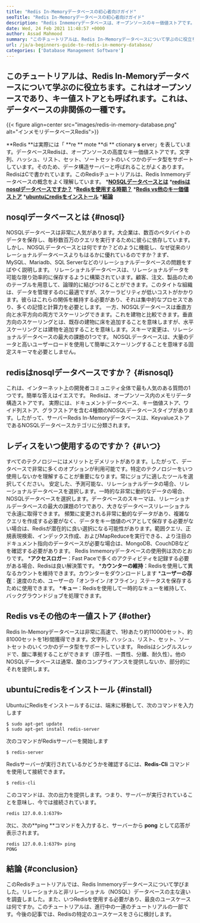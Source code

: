 ```yaml
---
title: "Redis In-Memoryデータベースの初心者向けガイド" 
seoTitle: "Redis In-Memoryデータベースの初心者向けガイド" 
description: "Redis Inmemoryデータベースは、オープンソースのキー価値ストアです。 NOSQLデータベースとも呼ばれます。このRedisチュートリアルは、Redisのコアコンセプトについてガイドします。" 
date: Wed, 24 Feb 2021 11:48:57 +0000
author: Assad Mahmood
summary: "このチュートリアルは、Redis In-Memoryデータベースについて学ぶのに役立ちます。これはオープンソースであり、キー値ストアとも呼ばれます。これは、データベースの非関係の一種です。" 
url: /ja/a-beginners-guide-to-redis-in-memory-database/
categories: ['Database Management Software']
---
```


## このチュートリアルは、Redis In-Memoryデータベースについて学ぶのに役立ちます。これはオープンソースであり、キー値ストアとも呼ばれます。これは、データベースの非関係の一種です。

{{< figure align=center src="images/redis-in-memory-database.png" alt="インメモリデータベースRedis">}}

**Redis **は実際には「 **re **  mote  **di **  ctionary  **s**   erver」を表しています。データベースRedisは、オープンソースの高度なキー価値ストアです。文字列、ハッシュ、リスト、セット、ソートセットのいくつかのデータ型をサポートしています。そのため、データ構造サーバーと呼ばれることがよくあります。 RedisはCで書かれています。このRedisチュートリアルは、Redis Inmemoryデータベースの概念をよく理解しています。
  ***[NOSQLデータベースとは][1]** 
  ***[redisはnosqlデータベースですか？][2]** 
  ***[Redisを使用する時期？][3]** 
  ***[Redis vs他のキー価値ストア][4]** 
  ***[ubuntuにredisをインストール][5]** 
  ***[結論][6]** 

## nosqlデータベースとは {#nosql}
NOSQLデータベースは非常に人気があります。大企業は、数百のペタバイトのデータを保存し、毎秒数百万のクエリを実行するために彼らに依存しています。しかし、NOSQLデータベースとは何ですか？どのように機能し、なぜ従来のリレーショナルデータベースよりもはるかに優れているのですか？まず、MySQL、Mariadb、SQL Serverなどのリレーショナルデータベースの問題をすばやく説明します。
リレーショナルデータベースは、リレーショナルデータを可能な限り効率的に保存するように構築されています。顧客、注文、製品のためのテーブルを用意して、論理的に結びつけることができます。このタイトな組織は、データを管理するのに最適ですが、スケーラビリティが低いコストがかかります。彼らはこれらの関係を維持する必要があり、それは集中的なプロセスであり、多くの記憶と計算力を必要とします。
一方、NOSQLデータベースは垂直方向と水平方向の両方でスケーリングできます。これを建物と比較できます。垂直方向のスケーリングとは、既存の建物に床を追加することを意味しますが、水平スケーリングとは建物を追加することを意味します。スキーマ変更は、リレーショナルデータベースの最大の課題の1つです。 NOSQLデータベースは、大量のデータと高いユーザーロードを使用して簡単にスケーリングすることを意味する固定スキーマを必要としません。

## redisはnosqlデータベースですか？   {#isnosql}
これは、インターネット上の開発者コミュニティ全体で最も人気のある質問の1つです。簡単な答えはイエスです。 Redisは、オープンソース内のメモリデータ構造ストアです。
実際には、ドキュメントデータベース、キー価値ストア、ワイド列ストア、グラフストアを含む4種類のNOSQLデータベースタイプがあります。したがって、サーバーRedis In-Memoryデータベースは、KeyvalueストアであるNOSQLデータベースカテゴリに分類されます。

## レディスをいつ使用するのですか？   {#いつ}
すべてのテクノロジーにはメリットとデメリットがあります。したがって、データベースで非常に多くのオプションが利用可能です。特定のテクノロジーをいつ使用しないかを理解することが重要になります。常にジョブに適したツールを選択してください。
安定した、予測可能な、リレーショナルデータの場合、リレーショナルデータベースを選択します。一時的な非常に動的なデータの場合、NOSQLデータベースを選択します。データベースのスキーマは、リレーショナルデータベースの最大の課題の1つであり、大きなデータベースリレーショナルで永遠に取得できます。
頻繁に変更される非常に動的なデータがあり、複雑なクエリを作成する必要がなく、データをキー価値のペアとして保存する必要がない場合は、Redisが潜在的に良い選択になる可能性があります。範囲クエリ、正規表現検索、インデックス作成、およびMapReduceを実行できる、より注目のドキュメント指向のデータベースが必要な場合は、MongoDB、CouchDBなどを確認する必要があります。
Redis Inmemoryデータベースの使用例は次のとおりです。
  ***アクセスロガー**：Fast Paceで多くのアクティビティを記録する必要がある場合、Redisは良い解決策です。
  ***カウンターの維持**：Redisを使用して異なるカウントを維持できます。カウンターをダウンロードします
  ***ユーザーの存在**：速度のため、ユーザーの「オンライン /オフライン」ステータスを保存するために使用できます。
  ***キュー**：Redisを使用して一時的なキューを維持して、バックグラウンドジョブを処理できます。

## Redis vsその他のキー値ストア {#other}
Redis In-Memoryデータベースは非常に高速で、1秒あたり約110000セット、約81000セットを1秒間獲得できます。文字列、ハッシュ、リスト、セット、ソートセットのいくつかのデータ型をサポートしています。 Redisはシングルスレッドで、酸に準拠することができます（原子性、一貫性、分離、耐久性）。他のNOSQLデータベースは通常、酸のコンプライアンスを提供しないか、部分的にそれを提供します。

## ubuntuにredisをインストール {#install}
UbuntuにRedisをインストールするには、端末に移動して、次のコマンドを入力します
```
$ sudo apt-get update 
$ sudo apt-get install redis-server
```
次のコマンドがRedisサーバーを開始します
```
$ redis-server
```
Redisサーバーが実行されているかどうかを確認するには、**Redis-Cli** コマンドを使用して接続できます。
```
$ redis-cli 
```
このコマンドは、次の出力を提供します。つまり、サーバーが実行されていることを意味し、今では接続されています。
```
redis 127.0.0.1:6379>
```
次に、次の**ping **コマンドを入力すると、サーバーから **pong**  として応答が表示されます。
```
redis 127.0.0.1:6379> ping
PONG
```

## 結論 {#conclusion}
このRedisチュートリアルでは、Redis Inmemoryデータベースについて学びました。リレーショナルと非リレーショナル（NOSQL）データベースの主な違いを調査しました。また、いつRedisを使用する必要があり、最良のユースケースは何ですか。このチュートリアルは、進行中の一連のチュートリアルの一部です。今後の記事では、Redisの特定のユースケースをさらに検討します。

  
[1]: #nosql
[2]: #isnosql
[3]: #when
[4]: #other
[5]: #install
[6]: #conclusion
